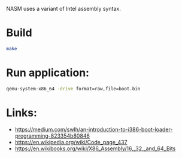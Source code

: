 NASM uses a variant of Intel assembly syntax.

# Build
```bash
make
```

# Run application:
```bash
qemu-system-x86_64 -drive format=raw,file=boot.bin
```

# Links:
- https://medium.com/swlh/an-introduction-to-i386-boot-loader-programming-823354b80846
- https://en.wikipedia.org/wiki/Code_page_437
- https://en.wikibooks.org/wiki/X86_Assembly/16,_32,_and_64_Bits